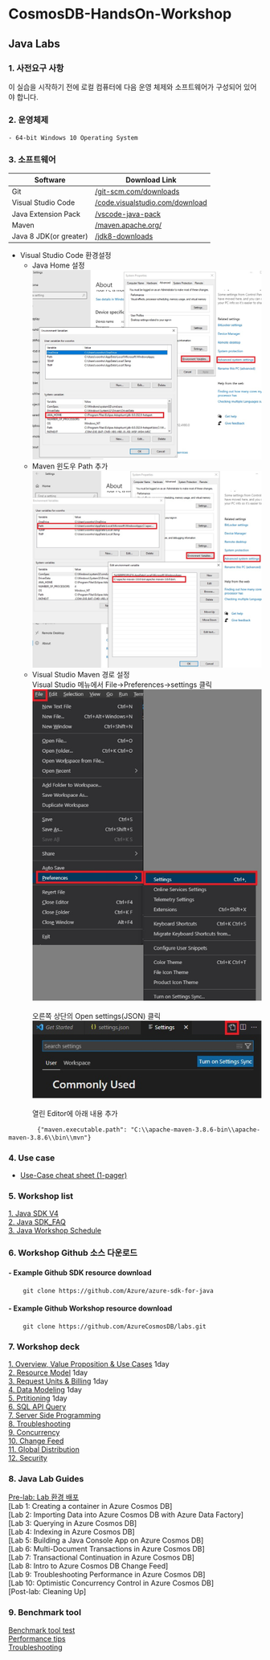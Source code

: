 # CosmosDB-HandsOn-Workshop

## Java Labs

### 1. 사전요구 사항
이 실습을 시작하기 전에 로컬 컴퓨터에 다음 운영 체제와 소프트웨어가 구성되어 있어야 합니다.

### 2. 운영체제
    - 64-bit Windows 10 Operating System

### 3. 소프트웨어
|Software|Download Link|
|---|---|
|Git|[/git-scm.com/downloads](https://git-scm.com/downloads)|
|Visual Studio Code|[/code.visualstudio.com/download](https://go.microsoft.com/fwlink/?Linkid=852157)|
|Java Extension Pack|[/vscode-java-pack](https://marketplace.visualstudio.com/items?itemName=vscjava.vscode-java-pack)|
|Maven|[/maven.apache.org/](https://maven.apache.org/)|
|Java 8 JDK(or greater)|[/jdk8-downloads](https://www.oracle.com/technetwork/java/javase/downloads/jdk8-downloads-2133151.html)|   
   
* Visual Studio Code 환경설정   
    * Java Home 설정   
<img src="Images/javahome2.jpg" title="px(픽셀) 크기 설정" alt="vscode_setting_1"></img><br/>       
    * Maven 윈도우 Path 추가   
<img src="Images/mvn_path.jpg" title="px(픽셀) 크기 설정" alt="vscode_setting_1"></img><br/>   
    * Visual Studio Maven 경로 설정   
Visual Studio 메뉴에서 File->Preferences->settings 클릭
<img src="Images/vscode setting_1.jpg" title="px(픽셀) 크기 설정" alt="vscode_setting_1"></img><br/>   
오른쪽 상단의 Open settings(JSON) 클릭   
<img src="Images/vscode setting_2.jpg" title="px(픽셀) 크기 설정" alt="vscode_setting_1"></img><br/>   
열린 Editor에 아래 내용 추가
```
        {"maven.executable.path": "C:\\apache-maven-3.8.6-bin\\apache-maven-3.8.6\\bin\\mvn"}
```



### 4. Use case
- [Use-Case cheat sheet (1-pager)](https://azurecosmosdb.github.io/labs/decks/1Pager-Use-Cases.pptx) 

### 5. Workshop list
[1. Java SDK V4](https://docs.microsoft.com/ko-kr/azure/cosmos-db/sql/sql-api-sdk-java-v4)   
[2. Java SDK_FAQ](https://docs.microsoft.com/ko-kr/azure/cosmos-db/sql/sql-api-sdk-java-v4#faq)   
[3. Java Workshop Schedule](https://azurecosmosdb.github.io/CosmosDBWorkshops/#schedule)   

### 6. Workshop Github 소스 다운로드
####    - Example Github SDK resource download   
```
    git clone https://github.com/Azure/azure-sdk-for-java
```   
####    - Example Github Workshop resource download   
```
    git clone https://github.com/AzureCosmosDB/labs.git
```   

### 7. Workshop deck
[1. Overview, Value Proposition & Use Cases](https://azurecosmosdb.github.io/labs/decks/Overview-Value-Proposition-Use-Cases.pptx)  1day   
[2. Resource Model](https://azurecosmosdb.github.io/labs/decks/Resource-Model.pptx)  1day   
[3. Request Units & Billing](https://azurecosmosdb.github.io/labs/decks/Request-Units-Billing.pptx)  1day   
[4. Data Modeling](https://azurecosmosdb.github.io/labs/decks/Data-Modeling.pptx)  1day   
[5. Prtitioning](https://azurecosmosdb.github.io/labs/decks/Partitioning.pptx)  1day   
[6. SQL API Query](https://azurecosmosdb.github.io/labs/decks/SQL-API-Query.pptx)   
[7. Server Side Programming](https://azurecosmosdb.github.io/labs/decks/Server-Side-Programming.pptx)   
[8. Troubleshooting](https://azurecosmosdb.github.io/labs/decks/Troubleshooting.pptx)   
[9. Concurrency](https://azurecosmosdb.github.io/labs/decks/Concurrency.pptx)   
[10. Change Feed](https://azurecosmosdb.github.io/labs/decks/Change-Feed.pptx)   
[11. Global Distribution](https://azurecosmosdb.github.io/labs/decks/Global-Distribution.pptx)   
[12. Security](https://azurecosmosdb.github.io/labs/decks/Security.pptx)

### 8. Java Lab Guides
[Pre-lab: Lab 환경 배포](https://github.com/Eivissa/CosmosDB-HandsOn-Workshop/blob/e6a22821e390bcd4dec814309b43ca29a2ab9039/HandsonLabs/PreLab_%ED%99%98%EA%B2%BD_%EA%B5%AC%EC%84%B1.md)  
[Lab 1: Creating a container in Azure Cosmos DB]   
[Lab 2: Importing Data into Azure Cosmos DB with Azure Data Factory]   
[Lab 3: Querying in Azure Cosmos DB]   
[Lab 4: Indexing in Azure Cosmos DB]   
[Lab 5: Building a Java Console App on Azure Cosmos DB]   
[Lab 6: Multi-Document Transactions in Azure Cosmos DB]   
[Lab 7: Transactional Continuation in Azure Cosmos DB]   
[Lab 8: Intro to Azure Cosmos DB Change Feed]   
[Lab 9: Troubleshooting Performance in Azure Cosmos DB]   
[Lab 10: Optimistic Concurrency Control in Azure Cosmos DB]   
[Post-lab: Cleaning Up]   

### 9. Benchmark tool
[Benchmark tool test](https://github.com/Azure/azure-sdk-for-java/tree/main/sdk/cosmos/azure-cosmos-benchmark)   
[Performance tips](https://docs.microsoft.com/ko-kr/azure/cosmos-db/sql/performance-tips-java-sdk-v4-sql)   
[Troubleshooting](https://docs.microsoft.com/ko-kr/azure/cosmos-db/sql/troubleshoot-java-sdk-v4-sql)   
